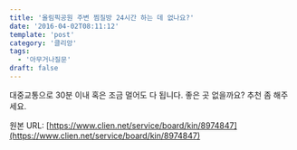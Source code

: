 ```yaml
---
title: '올림픽공원 주변 찜질방 24시간 하는 데 없나요?'
date: '2016-04-02T08:11:12'
template: 'post'
category: '클리앙'
tags: 
  - '아무거나질문'
draft: false
---
```


대중교통으로 30분 이내 혹은 조금 멀어도 다 됩니다. 좋은 곳 없을까요? 추천 좀 해주세요.

원본 URL: [https://www.clien.net/service/board/kin/8974847](https://www.clien.net/service/board/kin/8974847)